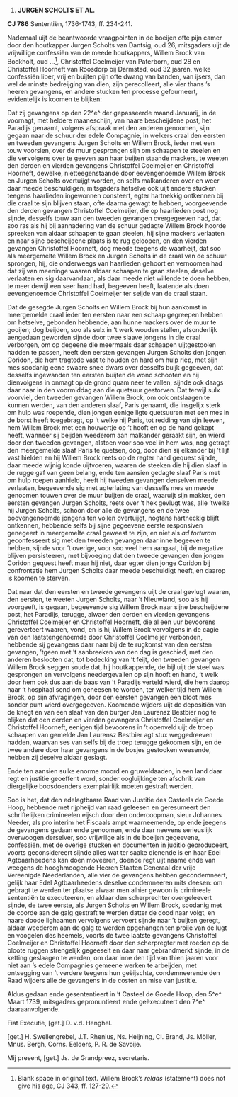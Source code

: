 1.  **JURGEN SCHOLTS ET AL.**

**CJ 786** Sententiën, 1736-1743, ff. 234-241.

Nademaal uijt de beantwoorde vraagpointen in de boeijen ofte pijn camer
door den houtkapper Jurgen Scholts van Dantsig, oud 26, mitsgaders uijt
de vrijwillige confessiën van de meede houtkappers, Willem Brock van
Bockholt, oud …[^1], Christoffel Coelmeijer van Paterborn, oud 28 en
Christoffel Hoorneft van Roosdorp bij Darmstad, oud 32 jaaren, welke
confessiën liber, vrij en buijten pijn ofte dwang van banden, van
ijsers, dan wel de minste bedreijging van dien, zijn gerecolleert, alle
vier thans ’s heeren gevangens, en andere stucken ten processe
gefourneert, evidentelijk is koomen te blijken:

Dat zij gevangens op den 22^e^ der gepasseerde maand Januarij, in de
voornagt, met heldere maaneschijn, van haare bescheijdene post, het
Paradijs genaamt, volgens afspraak met den anderen genoomen, sijn gegaan
naar de schuur der edele Compagnie, in welkers craal den eersten en
tweeden gevangens Jurgen Scholts en Willem Brock, ieder met een touw
voorsien, over de muur gesprongen sijn om schaapen te steelen en die
vervolgens over te geeven aan haar buijten staande mackers, te weeten
den derden en vierden gevangens Christoffel Coelmeijer en Christoffel
Hoorneft, dewelke, nietteegenstaande door eevengenoemde Willem Brock en
Jurgen Scholts overtuijgt worden, en selfs malkanderen over en weer daar
meede beschuldigen, mitsgaders hetselve ook uijt andere stucken teegens
haarlieden ingewonnen consteert, egter hartnekkig ontkennen bij die
craal te sijn blijven staan, ofte daarna gewagt te hebben, voorgeevende
den derden gevangen Christoffel Coelmeijer, die op haarlieden post nog
sijnde, desselfs touw aan den tweeden gevangen overgegeeven had, dat soo
ras als hij bij aannadering van de schuur gedagte Willem Brock hoorde
spreeken van aldaar schaapen te gaan steelen, hij sijne mackers
verlaaten en naar sijne bescheijdene plaats is te rug geloopen, en den
vierden gevangen Christoffel Hoorneft, dog meede teegens de waarheijt,
dat soo als meergemelte Willem Brock en Jurgen Scholts in de craal van
de schuur sprongen, hij, die onderweegs van haarlieden gehoort en
vernoomen had dat zij van meeninge waaren aldaar schaapen te gaan
steelen, deselve verlaaten en sig daarvandaan, als daar meede niet
willende te doen hebben, te meer dewijl een seer hand had, begeeven
heeft, laatende als doen eevengenoemde Christoffel Coelmeijer ter seijde
van de craal staan.

Dat de gesegde Jurgen Scholts en Willem Brock bij hun aankomst in
meergemelde craal ieder ten eersten naar een schaap gegreepen hebben om
hetselve, gebonden hebbende, aan hunne mackers over de muur te gooijen;
dog beijden, soo als sulx in ’t werk wouden stellen, afsonderlijk
aengedaan geworden sijnde door twee slaave jongens in die craal
verborgen, om op degeene die meermaals daar schaapen uijtgestoolen
hadden te passen, heeft den eersten gevangen Jurgen Scholts den jongen
Coridon, die hem tragtede vast te houden en hard om hulp riep, met sijn
mes soodanig eene swaare snee dwars over desselfs buijk gegeeven, dat
desselfs ingewanden ten eersten buijten de wond schooten en hij
dienvolgens in onmagt op de grond quam neer te vallen, sijnde ook daags
daar naar in den voormiddag aan die quetsuur gestorven. Dat terwijl sulx
voorviel, den tweeden gevangen Willem Brock, om ook ontslaagen te kunnen
werden, van den anderen slaaf, Paris genaamt, die insgelijx sterk om
hulp was roepende, dien jongen eenige ligte quetsuuren met een mes in de
borst heeft toegebragt, op ’t welke hij Paris, tot redding van sijn
leeven, hem Willem Brock met een houwertje op ’t hooft en op de hand
gekapt heeft, wanneer sij beijden weederom aan malkander geraakt sijn,
en wierd door den tweeden gevangen, alstoen voor soo veel in hem was,
nog getragt den meergemelde slaaf Paris te quetsen, dog, door dien sij
elkander bij ’t lijf vast hielden en hij Willem Brock reets op de regter
hand gequest sijnde, daar meede wijnig konde uijtvoeren, waaren de
steeken die hij dien slaaf in de rugge gaf van geen belang, ende ten
aansien gedagte slaaf Paris met om hulp roepen aanhield, heeft hij
tweeden gevangen denselven meede verlaaten, begeevende sig met
agterlating van desselfs mes en meede genoomen touwen over de muur
buijten de craal, waaruijt sijn makker, den eersten gevangen Jurgen
Scholts, reets over ’t hek gevlugt was, alle ’twelke hij Jurgen Scholts,
schoon door alle de gevangens en de twee boovengenoemde jongens ten
vollen overtuijgt, nogtans hartneckig blijft ontkennen, hebbende selfs
bij sijne gegeevene eerste responsiven genegeert in meergemelte craal
geweest te zijn, en niet als *ad torturam* geconfesseert sig met den
tweeden gevangen daar inne begeeven te hebben, sijnde voor ’t overige,
voor soo veel hem aangaat, bij de negative blijven persisteeren, met
bijvoeging dat den tweede gevangen den jongen Coridon gequest heeft maar
hij niet, daar egter dien jonge Coridon bij confrontatie hem Jurgen
Scholts daar meede beschuldigt heeft, en daarop is koomen te sterven.

Dat naar dat den eersten en tweede gevangens uijt de craal gevlugt
waaren, den eersten, te weeten Jurgen Scholts, naar ’t Nieuwland, soo
als hij voorgeeft, is gegaan, begeevende sig Willem Brock naar sijne
bescheijdene post, het Paradijs, terugge, alwaer den derden en vierden
gevangens Christoffel Coelmeijer en Christoffel Hoorneft, die al een uur
bevoorens gereverteert waaren, vond, en is hij Willem Brock vervolgens
in de cagie van den laatstengenoemde door Christoffel Coelmeijer
verbonden, hebbende sij gevangens daar naar bij de te rugkomst van den
eersten gevangen, ’tgeen met ’t aanbreeken van den dag is geschied, met
den anderen beslooten dat, tot bedecking van ’t feijt, den tweeden
gevangen Willem Brock seggen soude dat, hij houtkappende, de bijl uijt
de steel was gesprongen en vervolgens needergevallen op sijn hooft en
hand, ’t welk door hem ook dus aan de baas van ’t Paradijs verteld
wierd, die hem daarop naar ’t hospitaal sond om geneesen te worden, ter
welker tijd hem Willem Brock, op sijn afvragingen, door den eersten
gevangen een bloot mes sonder punt wierd overgegeeven. Koomende wijders
uijt de depositiën van de knegt en van een slaaf van den burger Jan
Laurensz Bestbier nog te blijken dat den derden en vierden gevangens
Christoffel Coelmeijer en Christoffel Hoorneft, eenigen tijd bevoorens
in ’t openveld uijt de troep schaapen van gemelde Jan Laurensz Bestbier
agt stux weggedreeven hadden, waarvan ses van selfs bij de troep terugge
gekoomen sijn, en de twee andere door haar gevangens in de bosjes
gestooken weesende, hebben zij deselve aldaar geslagt.

Ende ten aansien sulke enorme moord en gruweldaaden, in een land daar
regt en justitie geoeffent word, sonder oogluijkinge ten afschrik van
diergelijke boosdoenders exemplairlijk moeten gestraft werden.

Soo is het, dat den edelagtbaare Raad van Justitie des Casteels de Goede
Hoop, hebbende met rijpheijd van raad geleesen en geresumeert den
schriftelijken crimineelen eijsch door den ondercoopman, sieur Johannes
Needer, als pro interim het Fiscaals ampt waarneemende, op ende jeegens
de gevangens gedaan ende genoomen, ende daar neevens serieuslijk
overwoogen derselver, soo vrijwilige als in de boeijen gegeevene,
confessiën, met de overige stucken en documenten in juditio
geproduceert, voorts geconsidereert sijnde alles wat ter saake dienende
is en haar Edel Agtbaarheedens kan doen moveeren, doende regt uijt naame
ende van weegens de hooghmoogende Heeren Staaten Generaal der vrije
Vereenigde Neederlanden, alle vier de gevangens hebben gecondemneert,
gelijk haar Edel Agtbaarheedens deselve condemneeren mits deesen: om
gebragt te werden ter plaatse alwaar men alhier gewoon is crimineele
sententiën te executeeren, en aldaar den scherprechter overgeleevert
sijnde, de twee eerste, als Jurgen Scholts en Willem Brock, soodanig met
de coorde aan de galg gestraft te werden datter de dood naar volgt, en
haare doode lighaamen vervolgens vervoert sijnde naar ’t buijten geregt,
aldaar weederom aan de galg te werden opgehangen ten proije van de lugt
en voogelen des heemels, voorts de twee laatste gevangens Christoffel
Coelmeijer en Christoffel Hoorneft door den scherpregter met roeden op
de bloote ruggen strengelijk gegeeselt en daar naar gebrandmerkt sijnde,
in de ketting geslaagen te werden, om daar inne den tijd van thien
jaaren voor niet aan ’s edele Compagnies gemeene werken te arbeijden,
met ontsegging van ’t verdere teegens hun geëijschte, condemneerende den
Raad wijders alle de gevangens in de costen en mise van justitie.

Aldus gedaan ende gesententieert in ’t Casteel de Goede Hoop, den 5^e^
Maart 1739, mitsgaders gepronuntieert ende geëxecuteert den 7^e^
daaraanvolgende.

Fiat Executie, \[get.\] D. v.d. Henghel.

\[get.\] H. Swellengrebel, J.T. Rhenius, Ns. Heijning, Cl. Brand, Js.
Möller, Mnus. Bergh, Corns. Eelders, P. R. de Savoije.

Mij present, \[get.\] Js. de Grandpreez, secretaris.

[^1]: Blank space in original text. Willem Brock’s *relaas* (statement)
    does not give his age, CJ 343, ff. 127-29.
